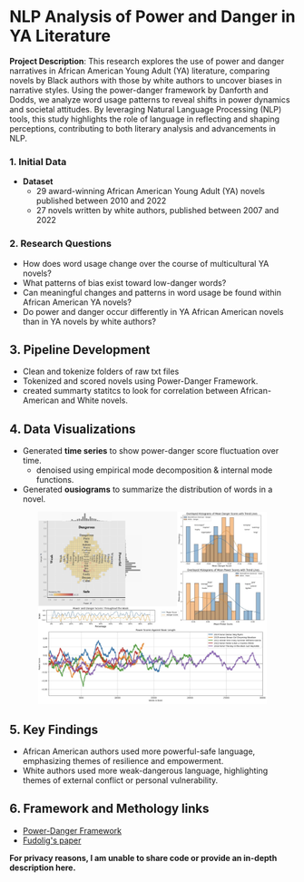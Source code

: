# NLP Analysis of Power and Danger in YA Literature
**Project Description**: This research explores the use of power and danger narratives in African American Young Adult (YA) literature, comparing novels by Black authors with those by white authors to uncover biases in narrative styles. Using the power-danger framework by Danforth and Dodds, we analyze word usage patterns to reveal shifts in power dynamics and societal attitudes. By leveraging Natural Language Processing (NLP) tools, this study highlights the role of language in reflecting and shaping perceptions, contributing to both literary analysis and advancements in NLP. 

### 1. Initial Data
- **Dataset**
    - 29 award-winning African American Young Adult (YA) novels published between 2010 and 2022
    - 27 novels written by white authors, published between 2007 and 2022

### 2. Research Questions
- How does word usage change over the course of multicultural YA novels?
- What patterns of bias exist toward low-danger words?
- Can meaningful changes and patterns in word usage be found within African American YA novels?
- Do power and danger occur differently in YA African American novels than in YA novels by white authors?


## 3. Pipeline Development 
- Clean and tokenize folders of raw txt files 
- Tokenized and scored novels using Power-Danger Framework.
- created summarty statitcs to look for correlation between African-American and White novels.


## 4. Data Visualizations
- Generated **time series** to show power-danger score fluctuation over time.
    - denoised using empirical mode decomposition & internal mode functions.
- Generated **ousiograms** to summarize the distribution of words in a novel.

<p align="center">
<img src="images/Job portfolio.jpg" style="width: 80%;"/>
</p>

## 5. Key Findings
- African American authors used more powerful-safe language, emphasizing themes of resilience and empowerment.
- White authors used more weak-dangerous language, highlighting themes of external conflict or personal vulnerability.


## 6. Framework and Methology links
- [Power-Danger Framework](https://pdodds.w3.uvm.edu/research/papers//years/2021/dodds2021b.pdf)
- [Fudolig's paper](https://www.nature.com/articles/s41599-023-01680-4)


**For privacy reasons, I am unable to share code or provide an in-depth description here.**
